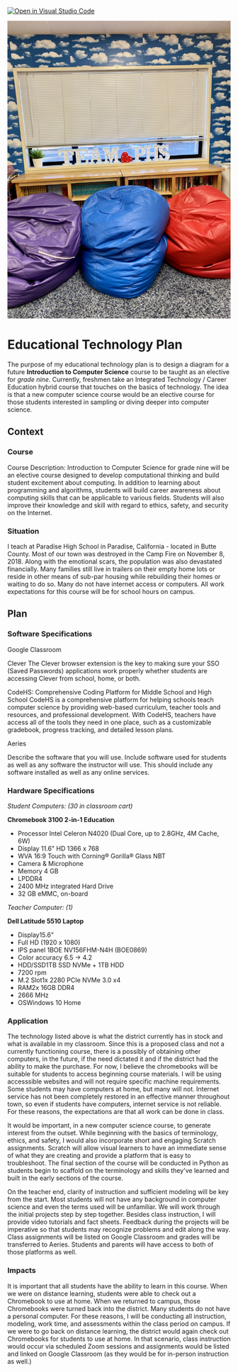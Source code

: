 [![Open in Visual Studio Code](https://classroom.github.com/assets/open-in-vscode-f059dc9a6f8d3a56e377f745f24479a46679e63a5d9fe6f495e02850cd0d8118.svg)](https://classroom.github.com/online_ide?assignment_repo_id=5862778&assignment_repo_type=AssignmentRepo)

![alt text](IMG_1703.jpg)
# Educational Technology Plan

The purpose of my educational technology plan is to design a diagram for a future **Introduction to Computer Science** course to be taught as an elective for *grade nine*. Currently, freshmen take an Integrated Technology / Career Education hybrid course that touches on the basics of technology.  The idea is that a new computer science course would be an elective course for those students interested in sampling or diving deeper into computer science.

## Context

### Course

Course Description: Introduction to Computer Science for grade nine will be an elective course designed to develop computational thinking and build student excitement
about computing. In addition to learning about programming and algorithms, students will build career awareness about
computing skills that can be applicable to various fields. Students will also improve their knowledge and skill with regard to ethics, safety, and
security on the Internet.

### Situation

I teach at Paradise High School in Paradise, California - located in Butte County. Most of our town was destroyed in the Camp Fire on November 8, 2018. Along with the emotional scars, the population was also devastated financially. Many families still live in trailers on their empty home lots or reside in other means of sub-par housing while rebuilding their homes or waiting to do so. Many do not have internet access or computers.  All work expectations for this course will be for school hours on campus.


## Plan

### Software Specifications

Google Classroom


Clever
The Clever browser extension is the key to making sure your SSO (Saved Passwords) applications work properly whether students are accessing Clever from school, home, or both.

CodeHS: Comprehensive Coding Platform for Middle School and High School
CodeHS is a comprehensive platform for helping schools teach computer science by providing web-based curriculum, teacher tools and resources, and professional development. With CodeHS, teachers have access all of the tools they need in one place, such as a customizable gradebook, progress tracking, and detailed lesson plans.

Aeries

Describe the software that you will use. Include software used for students as
well as any software the instructor will use. This should include any software
installed as well as any online services.

### Hardware Specifications

*Student Computers: (30 in classroom cart)*

**Chromebook 3100 2-in-1 Education**

- Processor Intel Celeron N4020 (Dual Core, up to 2.8GHz, 4M Cache, 6W)
- Display 11.6" HD 1366 x 768 
- WVA 16:9 Touch with Corning® Gorilla® Glass NBT
- Camera & Microphone
- Memory 4 GB
- LPDDR4
- 2400 MHz integrated Hard Drive
- 32 GB eMMC, on-board

*Teacher Computer: (1)*

**Dell Latitude 5510 Laptop**

- Display15.6”
- Full HD (1920 x 1080)
- IPS panel 1BOE NV156FHM-N4H (BOE0869)
- Color accuracy 6.5 -> 4.2
- HDD/SSD1TB SSD NVMe + 1TB HDD
- 7200 rpm
- M.2 Slot1x 2280 PCIe NVMe 3.0 x4
- RAM2x 16GB DDR4
- 2666 MHz
- OSWindows 10 Home

### Application

The technology listed above is what the district currently has in stock and what is available in my classroom. Since this is a proposed class and not a currently functioning course, there is a possibly of obtaining other computers, in the future, if the need dictated it and if the district had the ability to make the purchase.  For now, I believe the chromebooks will be suitable for students to access beginning course materials.  I will be using accesssible websites and will not require specific machine requirements.  Some students may have computers at home, but many will not. Internet service has not been completely restored in an effective manner throughout town, so even if students have computers, internet service is not reliable.  For these reasons, the expectations are that all work can be done in class. 

It would be important, in a new computer science course, to generate interest from the outset.  While beginning with the basics of terminology, ethics, and safety, I would also incorporate short and engaging Scratch assignments.  Scratch will allow visual learners to have an immediate sense of what they are creating and provide a platform that is easy to troubleshoot.  The final section of the course will be conducted in Python as students begin to scaffold on the terminology and skills they've learned and built in the early sections of the course.

On the teacher end, clarity of instruction and sufficient modeling will be key from the start.  Most students will not have any background in computer science and even the terms used will be unfamiliar.  We will work through the initial projects step by step together.  Besides class instruction, I will provide video tutorials and fact sheets.  Feedback during the projects will be imperative so that students may recognize problems and edit along the way.  Class assignments will be listed on Google Classroom and grades will be transferred to Aeries.  Students and parents will have access to both of those platforms as well.

### Impacts

It is important that all students have the ability to learn in this course. When we were on distance learning, students were able to check out a Chromebook to use at home.  When we returned to campus, those Chromebooks were turned back into the district. Many students do not have a personal computer. For these reasons, I will be conducting all instruction, modeling, work time, and assessments within the class period on campus. If we were to go back on distance learning, the district would again check out Chromebooks for students to use at home.  In that scenario, class instruction would occur via scheduled Zoom sessions and assignments would be listed and linked on Google Classroom (as they would be for in-person instruction as well.)

